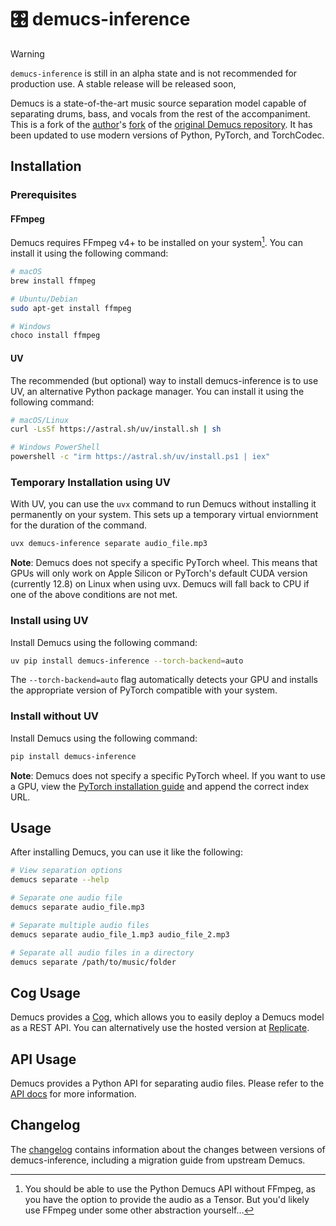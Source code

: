 # 🎛️ demucs-inference

> [!WARNING]
> `demucs-inference` is still in an alpha state and is not recommended for production use. A stable release will be released soon,

Demucs is a state-of-the-art music source separation model capable of separating drums, bass, and vocals from the rest of the accompaniment.
This is a fork of the [author](https://github.com/adefossez)'s [fork](https://github.com/adefossez/demucs) of the [original Demucs repository](https://github.com/facebookresearch/demucs). It has been updated to use modern versions of Python, PyTorch, and TorchCodec.

## Installation

### Prerequisites

#### FFmpeg

Demucs requires FFmpeg v4+ to be installed on your system[^1]. You can install it using the following command:

[^1]: You should be able to use the Python Demucs API without FFmpeg, as you have the option to provide the audio as a Tensor. But you'd likely use FFmpeg under some other abstraction yourself...

```bash
# macOS
brew install ffmpeg

# Ubuntu/Debian
sudo apt-get install ffmpeg

# Windows
choco install ffmpeg
```

#### UV

The recommended (but optional) way to install demucs-inference is to use UV, an alternative Python package manager. You can install it using the following command:

```bash
# macOS/Linux
curl -LsSf https://astral.sh/uv/install.sh | sh

# Windows PowerShell
powershell -c "irm https://astral.sh/uv/install.ps1 | iex"
```

### Temporary Installation using UV

With UV, you can use the `uvx` command to run Demucs without installing it permanently on your system. This sets up a temporary virtual enviornment for the duration of the command. 

```bash
uvx demucs-inference separate audio_file.mp3
```

**Note**: Demucs does not specify a specific PyTorch wheel. This means that GPUs will only work on Apple Silicon or PyTorch's default CUDA version (currently 12.8) on Linux when using uvx. Demucs will fall back to CPU if one of the above conditions are not met.

### Install using UV

Install Demucs using the following command:

```bash
uv pip install demucs-inference --torch-backend=auto
```

The `--torch-backend=auto` flag automatically detects your GPU and installs the appropriate version of PyTorch compatible with your system.

### Install without UV

Install Demucs using the following command:

```bash
pip install demucs-inference
```

**Note**: Demucs does not specify a specific PyTorch wheel. If you want to use a GPU, view the [PyTorch installation guide](https://pytorch.org/get-started/locally/) and append the correct index URL.

## Usage

After installing Demucs, you can use it like the following:

```bash
# View separation options
demucs separate --help

# Separate one audio file
demucs separate audio_file.mp3

# Separate multiple audio files
demucs separate audio_file_1.mp3 audio_file_2.mp3

# Separate all audio files in a directory
demucs separate /path/to/music/folder
```

## Cog Usage

Demucs provides a [Cog](https://github.com/replicate/cog), which allows you to easily deploy a Demucs model as a REST API. You can alternatively use the hosted version at [Replicate](https://replicate.com/ryan5453/demucs).

## API Usage

Demucs provides a Python API for separating audio files. Please refer to the [API docs](docs/api.md) for more information.

## Changelog

The [changelog](docs/changelog.md) contains information about the changes between versions of demucs-inference, including a migration guide from upstream Demucs.